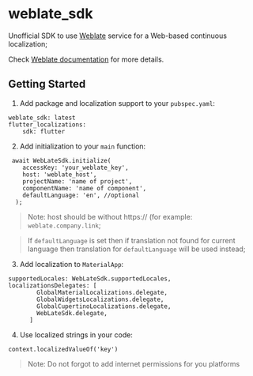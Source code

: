 # weblate_sdk

Unofficial SDK to use [Weblate](https://weblate.org/) service for a Web-based continuous localization;

Check [Weblate documentation](https://docs.weblate.org/en/latest/) for more details.



## Getting Started

1. Add package and localization support to your `pubspec.yaml`:

```
weblate_sdk: latest
flutter_localizations:
    sdk: flutter
```
2. Add initialization to your `main` function:

```
 await WebLateSdk.initialize(
    accessKey: 'your_weblate_key',
    host: 'weblate_host',
    projectName: 'name of project',
    componentName: 'name of component',
    defaultLanguage: 'en', //optional
  );
```
> Note: host should be without https:// (for example: `weblate.company.link`;

> If `defaultLanguage` is set then if translation not found for current language 
> then translation for `defaultLanguage` will be used instead;

3. Add localization to `MaterialApp`:

```
supportedLocales: WebLateSdk.supportedLocales,
localizationsDelegates: [
        GlobalMaterialLocalizations.delegate,
        GlobalWidgetsLocalizations.delegate,
        GlobalCupertinoLocalizations.delegate,
        WebLateSdk.delegate,
      ]
```     

4. Use localized strings in your code: 

`context.localizedValueOf('key')`


> Note: Do not forgot to add internet permissions for you platforms



